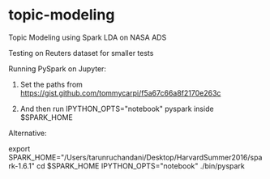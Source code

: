 # topic-modeling

Topic Modeling using Spark LDA on NASA ADS

Testing on Reuters dataset for smaller tests


Running PySpark on Jupyter:

1. Set the paths from
https://gist.github.com/tommycarpi/f5a67c66a8f2170e263c

2. And then run IPYTHON_OPTS="notebook" pyspark
inside $SPARK_HOME 

Alternative:

export SPARK_HOME="/Users/tarunruchandani/Desktop/HarvardSummer2016/spark-1.6.1"
cd $SPARK_HOME
IPYTHON_OPTS="notebook" ./bin/pyspark
